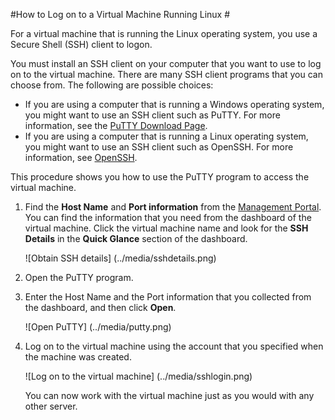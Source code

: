 <properties linkid="manage-linux-howto-logon-linux-vm" urlDisplayName="Log on to a VM" pageTitle="Log on to a virtual machine running Linux in Windows Azure" title="Log on to a virtual machine running Linux in Windows Azure" metaKeywords="Azure Linux vm, Linux SSH" Description="Learn how to log on to a Windows Azure virtual machine running Linux by using a Secure Shell (SSH) client." metaCanonical="" disqusComments="1" umbracoNaviHide="0" />


#How to Log on to a Virtual Machine Running Linux #

For a virtual machine that is running the Linux operating system, you use a Secure Shell (SSH) client to logon.

You must install an SSH client on your computer that you want to use to log on to the virtual machine. There are many SSH client programs that you can choose from. The following are possible choices:

- If you are using a computer that is running a Windows operating system, you might want to use an SSH client such as PuTTY. For more information, see the [PuTTY Download Page](http://www.chiark.greenend.org.uk/~sgtatham/putty/download.html).
- If you are using a computer that is running a Linux operating system, you might want to use an SSH client such as OpenSSH. For more information, see [OpenSSH](http://www.openssh.org/).

This procedure shows you how to use the PuTTY program to access the virtual machine.

1. Find the **Host Name** and **Port information** from the [Management Portal](http://manage.windowsazure.com). You can find the information that you need from the dashboard of the virtual machine. Click the virtual machine name and look for the **SSH Details** in the **Quick Glance** section of the dashboard.

	![Obtain SSH details] (../media/sshdetails.png)

2. Open the PuTTY program.

3. Enter the Host Name and the Port information that you collected from the dashboard, and then click **Open**.

	![Open PuTTY] (../media/putty.png)

4. Log on to the virtual machine using the account that you specified when the machine was created.

	![Log on to the virtual machine] (../media/sshlogin.png)

	You can now work with the virtual machine just as you would with any other server.